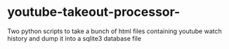 # youtube-takeout-processor-
Two python scripts to take a bunch of html files containing youtube watch history and dump it into a sqlite3 database file
